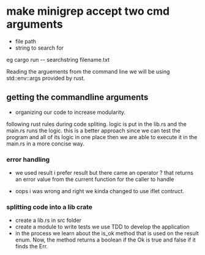 <!-- create a binary application mingrep a comand line tool in rust -->

# make minigrep accept two cmd arguments

- file path
- string to search for

<p> eg cargo run -- searchstring filename.txt</P>

<P> Reading the arguements from the command line we will be using std::env::args provided by rust.</p>

## getting the commandline arguments

- organizing our code to increase modularity.
<p> following rust rules during code spliting. logic is put in the lib.rs and the main.rs runs the logic. this is a better approach since we can test the program and all of its logic in one place then we are able to execute it in the main.rs in a more concise way.</p>

### error handling

- we used result i prefer result but there came an operator ? that returns an error value from the current function for the caller to handle

- oops i was wrong and right we kinda changed to use iflet contruct.

### splitting code into a lib crate

- create a lib.rs in src folder
- create a module to write tests we use TDD to develop the application
- in the process we learn about the is_ok method that is used on the result enum. Now, the method returns a boolean if the Ok is true and false if it finds the Err.
